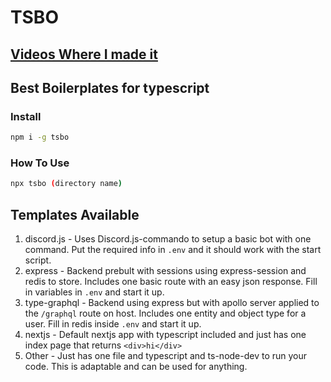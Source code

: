 # TSBO

## [Videos Where I made it](https://www.youtube.com/playlist?list=PLqakloaWqzLMipTYChRNw8GK4xboYVKsq)

## Best Boilerplates for typescript

### Install

```bash
npm i -g tsbo
```

### How To Use

```bash
npx tsbo (directory name)
```

## Templates Available

1. discord.js - Uses Discord.js-commando to setup a basic bot with one command. Put the required info in `.env` and it should work with the start script.
2. express - Backend prebult with sessions using express-session and redis to store. Includes one basic route with an easy json response. Fill in variables in `.env` and start it up.
3. type-graphql - Backend using express but with apollo server applied to the `/graphql` route on host. Includes one entity and object type for a user. Fill in redis inside `.env` and start it up.
4. nextjs - Default nextjs app with typescript included and just has one index page that returns `<div>hi</div>`
5. Other - Just has one file and typescript and ts-node-dev to run your code. This is adaptable and can be used for anything.
